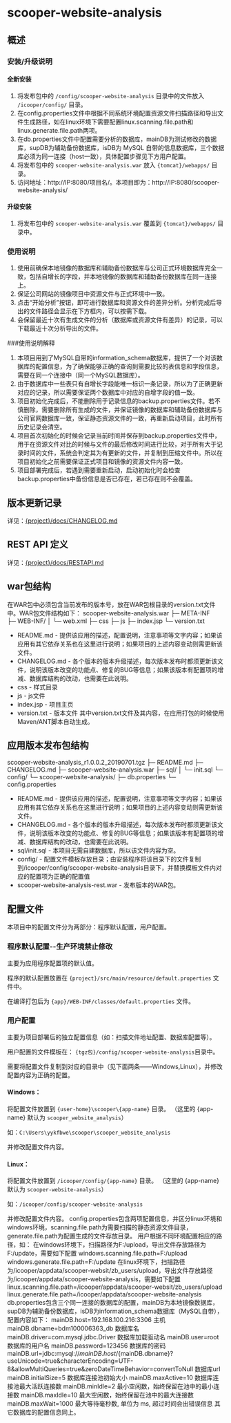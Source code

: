 # scooper-website-analysis
## 概述

### 安装/升级说明
#### 全新安装
1. 将发布包中的 `/config/scooper-website-analysis` 目录中的文件放入 `/icooper/config/` 目录。
2. 在config.properties文件中根据不同系统环境配置资源文件扫描路径和导出文件生成路径，如在linux环境下需要配置linux.scanning.file.path和linux.generate.file.path两项。
3. 在db.properties文件中配置需要分析的数据库，mainDB为测试修改的数据库，supDB为辅助备份数据库，isDB为 MySQL 自带的信息数据库，三个数据库必须为同一连接（host一致），具体配置步骤见下方用户配置。 
4. 将发布包中的 `scooper-website-analysis.war` 放入 `{tomcat}/webapps/` 目录。
5. 访问地址：http://IP:8080/项目名/。本项目即为：http://IP:8080/scooper-website-analysis/

#### 升级安装
1. 将发布包中的 `scooper-website-analysis.war` 覆盖到 `{tomcat}/webapps/` 目录中。

### 使用说明
1. 使用前确保本地镜像的数据库和辅助备份数据库与公司正式环境数据库完全一致，包括自增长的字段，并本地镜像的数据库和辅助备份数据库在同一连接上。
2. 保证公司网站的镜像项目中资源文件与正式环境中一致。
3. 点击“开始分析”按钮，即可进行数据库和资源文件的差异分析。分析完成后导出的文件路径会显示在下方框内，可以按需下载。
4. 会保留最近十次有生成文件的分析（数据库或资源文件有差异）的记录，可以下载最近十次分析导出的文件。

###使用说明解释
1. 本项目用到了MySQL自带的information_schema数据库，提供了一个对该数据库的配置信息，为了确保能够正确的查询到需要比较的表信息和字段信息，需要在同一个连接中（同一个MySQL数据库）。
2. 由于数据库中一些表只有自增长字段能唯一标识一条记录，所以为了正确更新对应的记录，所以需要保证两个数据库中对应的自增字段的值一致。
3. 项目初始化完成后，不能删除用于记录信息的backup.properties文件。若不慎删除，需要删除所有生成的文件，并保证镜像的数据库和辅助备份数据库与公司官网数据库一致，保证静态资源文件的一致，再重新启动项目，此时所有历史记录会清空。
4. 项目首次初始化的时候会记录当前时间并保存到backup.properties文件中，用于在资源文件对比的时候与文件的最后修改时间进行比较，对于所有大于记录时间的文件，系统会判定其为有更新的文件，并复制到压缩文件中。所以在项目初始化之前需要保证正式项目和镜像的资源文件内容一致。
5. 项目部署完成后，若遇到需要重新启动，启动初始化时会检查backup.properties中备份信息是否已存在，若已存在则不会覆盖。

## 版本更新记录

详见：[{project}/docs/CHANGELOG.md](CHANGELOG.md)

## REST API 定义

详见：[{project}/docs/RESTAPI.md](RESTAPI.md)


## war包结构
在WAR包中必须包含当前发布的版本号，放在WAR包根目录的version.txt文件中。WAR包文件结构如下：
scooper-website-analysis.war
  ├─ META-INF   
  ├─ WEB-INF/
  │   └─ web.xml
  ├─ css
  ├─ js
  ├─ index.jsp
  └─ version.txt
- README.md    - 提供该应用的描述，配置说明，注意事项等文字内容；如果该应用有其它依存关系也在这里进行说明；如果项目的上述内容变动则需更新该文件。
- CHANGELOG.md - 各个版本的版本升级描述，每次版本发布时都须更新该文件，说明该版本改变的功能点、修复的BUG等信息；如果该版本有配置项的增减、数据库结构的改动，也需要在此说明。
- css          - 样式目录
- js           - js文件
- index.jsp    - 项目主页
- version.txt  - 版本文件
其中version.txt文件及其内容，在应用打包的时候使用Maven/ANT脚本自动生成。


## 应用版本发布包结构
scooper-website-analysis_r1.0.0.2_20190701.tgz
  ├─ README.md
  ├─ CHANGELOG.md
  ├─ scooper-website-analysis.war
  ├─ sql/
  │    └─ init.sql
  └─ config/
       └─ scooper-website-analysis/
            ├─ db.properties
            └─ config.properties
- README.md - 提供该应用的描述，配置说明，注意事项等文字内容；如果该应用有其它依存关系也在这里进行说明；如果项目的上述内容变动则需更新该文件。
- CHANGELOG.md - 各个版本的版本升级描述，每次版本发布时都须更新该文件，说明该版本改变的功能点、修复的BUG等信息；如果该版本有配置项的增减、数据库结构的改动，也需要在此说明。
- sql/init.sql - 本项目无需自建数据库，所以该文件内容为空。
- config/ - 配置文件模板存放目录；由安装程序将该目录下的文件复制到/icooper/config/scooper-website-analysis目录下，并替换模板文件内对应的配置项为正确的配置值
- scooper-website-analysis-rest.war - 发布版本的WAR包。

## 配置文件
本项目中的配置文件分为两部分：程序默认配置，用户配置。

### 程序默认配置--生产环境禁止修改
主要为应用程序配置项的默认值。

程序的默认配置放置在 `{project}/src/main/resource/default.properties` 文件中。

在编译打包后为 `{app}/WEB-INF/classes/default.properties` 文件。

### 用户配置
主要为项目部署后的独立配置信息（如：扫描文件地址配置、数据库配置等）。

用户配置的文件模板在： `{tgz包}/config/scooper-website-analysis`目录中。

需要将配置文件复制到对应的目录中（见下面两条——Windows,Linux），并修改配置内容为正确的配置。

#### Windows：
将配置文件放置到 `{user-home}\scooper\{app-name}` 目录。
（这里的 {app-name} 默认为 `scooper_website_analysis`）

如：`C:\Users\yykfbwe\scooper\scooper_website_analysis`

并修改配置文件内容。

#### Linux：
将配置文件放置到 `/icooper/config/{app-name}` 目录。
（这里的 {app-name} 默认为 `scooper-website-analysis`）

如：`/icooper/config/scooper-website-analysis`

并修改配置文件内容。
    config.properties包含两项配置信息，并区分linux环境和windows环境，scanning.file.path为需要扫描的静态资源文件目录，generate.file.path为配置生成的文件存放目录。
    用户根据不同环境配置相应的路径，如：
        在windows环境下，扫描路径为F:/upload，导出文件存放路径为F:/update，需要如下配置
            windows.scanning.file.path=F:/upload
            windows.generate.file.path=F:/update
        在linux环境下，扫描路径为/icooper/appdata/scooper-websit/zb_users/upload，导出文件存放路径为/icooper/appdata/scooper-website-analysis，需要如下配置
            linux.scanning.file.path=/icooper/appdata/scooper-websit/zb_users/upload
            linux.generate.file.path=/icooper/appdata/scooper-website-analysis
    db.properties包含三个同一连接的数据库的配置，mainDB为本地镜像数据库，supDB为辅助备份数据库，isDB为information_schema数据库（MySQL自带），配置内容如下：
        mainDB.host=192.168.100.216:3306        主机 
        mainDB.dbname=bdm100006363_db           数据库名
        mainDB.driver=com.mysql.jdbc.Driver     数据库加载驱动名
        mainDB.user=root                        数据库的用户名
        mainDB.password=123456                  数据库的密码
        mainDB.url=jdbc:mysql://${mainDB.host}/${mainDB.dbname}?useUnicode=true&characterEncoding=UTF-8&allowMultiQueries=true&zeroDateTimeBehavior=convertToNull   数据库url
        mainDB.initialSize=5                    数据库连接池初始大小
        mainDB.maxActive=10                     数据库连接池最大活跃连接数
        mainDB.minIdle=2                        最小空闲数，始终保留在池中的最小连接数
        mainDB.maxIdle=10                       最大空闲数，始终保留在池中的最大连接数
        mainDB.maxWait=1000                     最大等待毫秒数, 单位为 ms, 超过时间会出错误信息
    其它数据库的配置信息同上。
